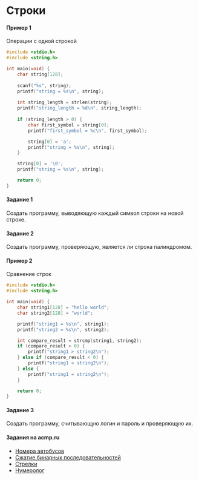 # Строки

#### Пример 1
Операции с одной строкой

```c
#include <stdio.h>
#include <string.h>

int main(void) {
    char string[128];
    
    scanf("%s", string);
    printf("string = %s\n", string);
    
    int string_length = strlen(string);
    printf("string_length = %d\n", string_length);
    
    if (string_length > 0) {
        char first_symbol = string[0];
        printf("first_symbol = %c\n", first_symbol);

        string[0] = 'a';
        printf("string = %s\n", string);
    }

    string[0] = '\0';
    printf("string = %s\n", string);

    return 0;
}
```

#### Задание 1
Создать программу, выводяющую каждый символ строки на новой строке.

#### Задание 2
Создать программу, проверяющую, является ли строка палиндромом.

#### Пример 2
Сравнение строк

```c
#include <stdio.h>
#include <string.h>

int main(void) {
    char string1[128] = "hello world";
    char string2[128] = "world";

    printf("string1 = %s\n", string1);
    printf("string2 = %s\n", string2);

    int compare_result = strcmp(string1, string2);
    if (compare_result > 0) {
        printf("string1 > string2\n");
    } else if (compare_result < 0) {
        printf("string1 < string2\n");
    } else {
        printf("string1 = string2\n");
    }

    return 0;
}
```

#### Задание 3
Создать программу, считывающую логин и пароль и проверяющую их.

#### Задания на acmp.ru
* [Номера автобусов](https://acmp.ru/index.asp?main=task&id_task=691)
* [Сжатие бинарных последовательностей](https://acmp.ru/index.asp?main=task&id_task=950)
* [Стрелки](https://acmp.ru/index.asp?main=task&id_task=44)
* [Нумеролог](https://acmp.ru/index.asp?main=task&id_task=95)
